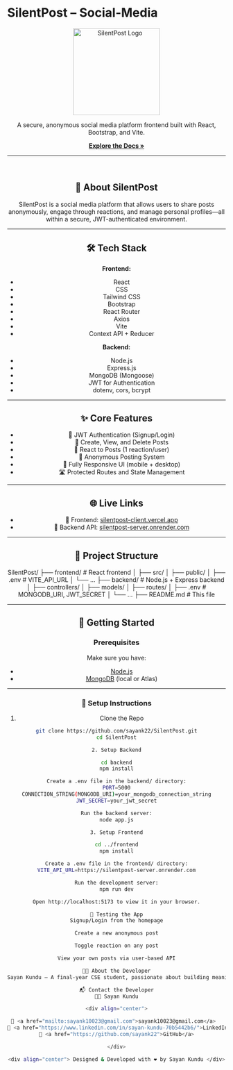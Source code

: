 # SilentPost – Social-Media

<div align="center"> <a href="https://silentpost-client.vercel.app/"> <img src="../frontend/src/assets/tagline.png" alt="SilentPost Logo" width="200" /> </a> <p> A secure, anonymous social media platform frontend built with React, Bootstrap, and Vite. </p>
<a href="https://github.com/sayank22/social-media"><strong>Explore the Docs »</strong></a>

</div>

---

<br />
<div align="center">

## 📝 About SilentPost

SilentPost is a social media platform that allows users to share posts anonymously, engage through reactions, and manage personal profiles—all within a secure, JWT-authenticated environment.

---

## 🛠️ Tech Stack

**Frontend:**
- React
- CSS
- Tailwind CSS
- Bootstrap
- React Router
- Axios
- Vite
- Context API + Reducer

**Backend:**
- Node.js
- Express.js
- MongoDB (Mongoose)
- JWT for Authentication
- dotenv, cors, bcrypt

---

## ✨ Core Features

- 🔐 JWT Authentication (Signup/Login)
- 📝 Create, View, and Delete Posts
- 💬 React to Posts (1 reaction/user)
- 🧠 Anonymous Posting System
- 📱 Fully Responsive UI (mobile + desktop)
- 🛣️ Protected Routes and State Management

---

## 🌐 Live Links

- 🔗 Frontend: [silentpost-client.vercel.app](https://silentpost-client.vercel.app)
- 🔗 Backend API: [silentpost-server.onrender.com](https://silentpost-server.onrender.com)

---

## 📁 Project Structure

SilentPost/ ├── frontend/ # React frontend │ ├── src/ │ ├── public/ │ ├── .env # VITE_API_URL │ └── ... ├── backend/ # Node.js + Express backend │ ├── controllers/ │ ├── models/ │ ├── routes/ │ ├── .env # MONGODB_URI, JWT_SECRET │ └── ... ├── README.md # This file


---

## 🚀 Getting Started

### Prerequisites

Make sure you have:

- [Node.js](https://nodejs.org/)
- [MongoDB](https://www.mongodb.com/) (local or Atlas)

---

### 🔧 Setup Instructions


1. Clone the Repo

```bash
git clone https://github.com/sayank22/SilentPost.git
cd SilentPost

2. Setup Backend

cd backend
npm install

Create a .env file in the backend/ directory:
PORT=5000
CONNECTION_STRING(MONGODB_URI)=your_mongodb_connection_string
JWT_SECRET=your_jwt_secret

Run the backend server:
node app.js

3. Setup Frontend

cd ../frontend
npm install

Create a .env file in the frontend/ directory:
VITE_API_URL=https://silentpost-server.onrender.com

Run the development server:
npm run dev

Open http://localhost:5173 to view it in your browser.

🧪 Testing the App
Signup/Login from the homepage

Create a new anonymous post

Toggle reaction on any post

View your own posts via user-based API

👨‍💻 About the Developer
Sayan Kundu – A final-year CSE student, passionate about building meaningful full-stack applications and exploring modern web technologies.

📬 Contact the Developer
👨‍💻 Sayan Kundu

<div align="center">

📧 <a href="mailto:sayank10023@gmail.com">sayank10023@gmail.com</a>  
💼 <a href="https://www.linkedin.com/in/sayan-kundu-70b5442b6/">LinkedIn</a>  
🐙 <a href="https://github.com/sayank22">GitHub</a>

</div>

<div align="center"> Designed & Developed with ❤️ by Sayan Kundu </div>